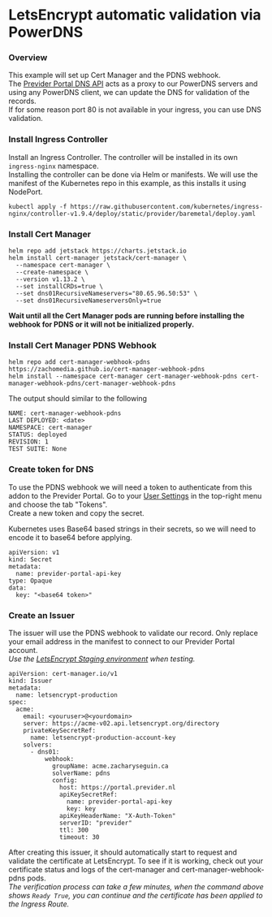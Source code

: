 # LetsEncrypt automatic validation via PowerDNS
### Overview
This example will set up Cert Manager and the PDNS webhook.  
The [Previder Portal DNS API](https://portal.previder.nl/api-docs.html#/Domain%20DNS%20API) acts as a proxy to our PowerDNS servers and using any PowerDNS client, we can update the DNS for validation of the records.  
If for some reason port 80 is not available in your ingress, you can use DNS validation.

### Install Ingress Controller
Install an Ingress Controller. The controller will be installed in its own ``ingress-nginx`` namespace.  
Installing the controller can be done via Helm or manifests. We will use the manifest of the Kubernetes repo in this example, as this installs it using NodePort.

```shell
kubectl apply -f https://raw.githubusercontent.com/kubernetes/ingress-nginx/controller-v1.9.4/deploy/static/provider/baremetal/deploy.yaml
```

### Install Cert Manager
```shell
helm repo add jetstack https://charts.jetstack.io
helm install cert-manager jetstack/cert-manager \
  --namespace cert-manager \
  --create-namespace \
  --version v1.13.2 \
  --set installCRDs=true \
  --set dns01RecursiveNameservers="80.65.96.50:53" \
  --set dns01RecursiveNameserversOnly=true
```
 
**Wait until all the Cert Manager pods are running before installing the webhook for PDNS or it will not be initialized properly.**

### Install Cert Manager PDNS Webhook
```shell
helm repo add cert-manager-webhook-pdns https://zachomedia.github.io/cert-manager-webhook-pdns
helm install --namespace cert-manager cert-manager-webhook-pdns cert-manager-webhook-pdns/cert-manager-webhook-pdns
```
The output should similar to the following
```shell
NAME: cert-manager-webhook-pdns
LAST DEPLOYED: <date>
NAMESPACE: cert-manager
STATUS: deployed
REVISION: 1
TEST SUITE: None
```

### Create token for DNS
To use the PDNS webhook we will need a token to authenticate from this addon to the Previder Portal.
Go to your [User Settings](https://portal.previder.nl/#/user/current/properties) in the top-right menu and choose the tab "Tokens".  
Create a new token and copy the secret.

Kubernetes uses Base64 based strings in their secrets, so we will need to encode it to base64 before applying.  

```shell
apiVersion: v1
kind: Secret
metadata:
  name: previder-portal-api-key
type: Opaque
data:
  key: "<base64 token>"
```

### Create an Issuer
The issuer will use the PDNS webhook to validate our record. Only replace your email address in the manifest to connect to our Previder Portal account.  
_Use the [LetsEncrypt Staging environment](https://letsencrypt.org/docs/staging-environment/) when testing._
```shell
apiVersion: cert-manager.io/v1
kind: Issuer
metadata:
  name: letsencrypt-production
spec:
  acme:
    email: <youruser>@<yourdomain>
    server: https://acme-v02.api.letsencrypt.org/directory
    privateKeySecretRef:
      name: letsencrypt-production-account-key
    solvers:
      - dns01:
          webhook:
            groupName: acme.zacharyseguin.ca
            solverName: pdns
            config:
              host: https://portal.previder.nl
              apiKeySecretRef:
                name: previder-portal-api-key
                key: key
              apiKeyHeaderName: "X-Auth-Token"
              serverID: "previder"
              ttl: 300
              timeout: 30
```
After creating this issuer, it should automatically start to request and validate the certificate at LetsEncrypt. To see if it is working, check out your certificate status and logs of the cert-manager and cert-manager-webhook-pdns pods.  
_The verification process can take a few minutes, when the command above shows `Ready True`, you can continue and the certificate has been applied to the Ingress Route._
